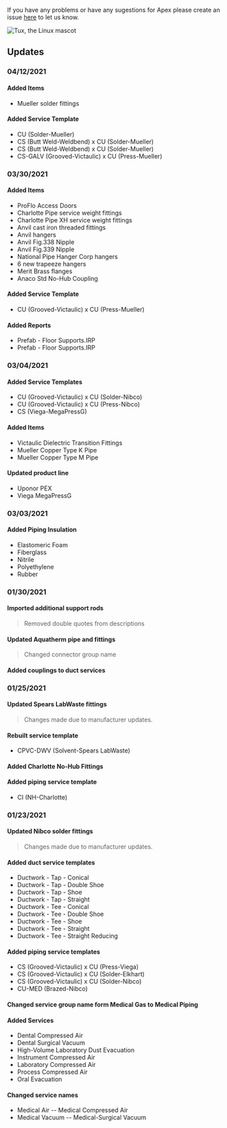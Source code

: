 If you have any problems or have any sugestions for Apex please create an issue [here](https://github.com/VirtualBuildingSupply/Apex/issues) to let us know.


![Tux, the Linux mascot](https://itembuilders.com/wp-content/uploads/2020/11/summit_02-1024x434.png)
## Updates
### 04/12/2021 ###
#### Added Items
- Mueller solder fittings

#### Added Service Template
- CU (Solder-Mueller)
- CS (Butt Weld-Weldbend) x CU (Solder-Mueller)
- CS (Butt Weld-Weldbend) x CU (Solder-Mueller)
- CS-GALV (Grooved-Victaulic) x CU (Press-Mueller)

### 03/30/2021 ###
#### Added Items
- ProFlo Access Doors
- Charlotte Pipe service weight fittings
- Charlotte Pipe XH service weight fittings
- Anvil cast iron threaded fittings
- Anvil hangers
- Anvil Fig.338 Nipple
- Anvil Fig.339 Nipple
- National Pipe Hanger Corp hangers
- 6 new trapeeze hangers
- Merit Brass flanges
- Anaco Std No-Hub Coupling

#### Added Service Template
- CU (Grooved-Victaulic) x CU (Press-Mueller)

#### Added Reports
- Prefab - Floor Supports.IRP
- Prefab - Floor Supports.IRP

### 03/04/2021 ###
#### Added Service Templates
- CU (Grooved-Victaulic) x CU (Solder-Nibco)
- CU (Grooved-Victaulic) x CU (Press-Nibco)
- CS (Viega-MegaPressG)

#### Added Items
- Victaulic Dielectric Transition Fittings
- Mueller Copper Type K Pipe
- Mueller Copper Type M Pipe

#### Updated product line
- Uponor PEX
- Viega MegaPressG

### 03/03/2021 ###
#### Added Piping Insulation
- Elastomeric Foam
- Fiberglass
- Nitrile
- Polyethylene
- Rubber

### 01/30/2021 ###
#### Imported additional support rods
>Removed double quotes from descriptions

#### Updated Aquatherm pipe and fittings
>Changed connector group name

#### Added couplings to duct services

### 01/25/2021 ###

#### Updated Spears LabWaste fittings
>Changes made due to manufacturer updates.

#### Rebuilt service template
- CPVC-DWV (Solvent-Spears LabWaste)

#### Added Charlotte No-Hub Fittings

#### Added piping service template
- CI (NH-Charlotte)

### 01/23/2021 ###

#### Updated Nibco solder fittings
>Changes made due to manufacturer updates.

#### Added duct service templates
- Ductwork - Tap - Conical 
- Ductwork - Tap - Double Shoe 
- Ductwork - Tap - Shoe 
- Ductwork - Tap - Straight 
- Ductwork - Tee - Conical 
- Ductwork - Tee - Double Shoe 
- Ductwork - Tee - Shoe 
- Ductwork - Tee - Straight 
- Ductwork - Tee - Straight Reducing 

#### Added piping service templates 
- CS (Grooved-Victaulic) x CU (Press-Viega) 
- CS (Grooved-Victaulic) x CU (Solder-Elkhart) 
- CS (Grooved-Victaulic) x CU (Solder-Nibco) 
- CU-MED (Brazed-Nibco) 

#### Changed service group name form Medical Gas to Medical Piping 

#### Added Services 
- Dental Compressed Air 
- Dental Surgical Vacuum 
- High-Volume Laboratory Dust Evacuation 
- Instrument Compressed Air 
- Laboratory Compressed Air 
- Process Compressed Air 
- Oral Evacuation 

#### Changed service names 
- Medical Air -- Medical Compressed Air 
- Medical Vacuum -- Medical-Surgical Vacuum 